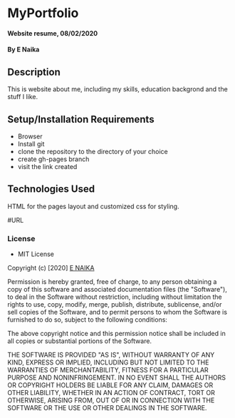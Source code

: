 # MyPortfolio
#### Website resume, 08/02/2020
#### By E Naika
## Description
This is website about me, including my skills, education backgrond and the stuff I like. 
## Setup/Installation Requirements
* Browser
* Install git
* clone the repository to the directory of your choice
* create gh-pages branch
* visit the link created
## Technologies Used
HTML for the pages layout and customized css for styling.

#URL


### License
* MIT License 

Copyright (c) [2020] [E NAIKA](https://github.com/ENAIKA)

Permission is hereby granted, free of charge, to any person obtaining a copy
of this software and associated documentation files (the "Software"), to deal
in the Software without restriction, including without limitation the rights
to use, copy, modify, merge, publish, distribute, sublicense, and/or sell
copies of the Software, and to permit persons to whom the Software is
furnished to do so, subject to the following conditions:

The above copyright notice and this permission notice shall be included in all
copies or substantial portions of the Software.

THE SOFTWARE IS PROVIDED "AS IS", WITHOUT WARRANTY OF ANY KIND, EXPRESS OR
IMPLIED, INCLUDING BUT NOT LIMITED TO THE WARRANTIES OF MERCHANTABILITY,
FITNESS FOR A PARTICULAR PURPOSE AND NONINFRINGEMENT. IN NO EVENT SHALL THE
AUTHORS OR COPYRIGHT HOLDERS BE LIABLE FOR ANY CLAIM, DAMAGES OR OTHER
LIABILITY, WHETHER IN AN ACTION OF CONTRACT, TORT OR OTHERWISE, ARISING FROM,
OUT OF OR IN CONNECTION WITH THE SOFTWARE OR THE USE OR OTHER DEALINGS IN THE
SOFTWARE.

  
